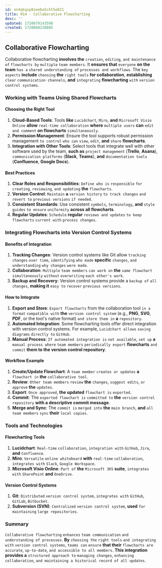 ```yaml
---
id: on4qkqsp8zeeba5ckt5e821
title: 014 - Collaborative Flowcharting
desc: ''
updated: 1720870143598
created: 1720868230805
---
```


## Collaborative Flowcharting

Collaborative flowcharting **involves the** `creation`, `editing`, `and maintenance of` `flowcharts by` `multiple` `team members`. It **ensures that** `everyone` **on the team** `has a` `shared understanding of` `processes and workflows`. The `key aspects` **include** `choosing` **the** `right tools` **for collaboration**, **establishing** `clear` `communication channels`, **and** `integrating` **flowcharting** `with` `version control systems`.

### Working with Teams Using Shared Flowcharts

#### Choosing the Right Tool
1. **Cloud-Based Tools**: Tools **like** `Lucidchart`, `Miro`, **and** `Microsoft Visio Online` **allow** `real-time collaboration` **where** `multiple users` **can** `edit and comment` **on flowcharts** `simultaneously`.
2. **Permission Management**: Ensure the tool supports robust permission management `to control` `who can` `view`, `edit`, **and** `share` **flowcharts**.
3. **Integration with Other Tools**: Select tools that integrate well with other software used by the team, **such as** `project management` (**Trello**, **Asana**), `communication platforms` (**Slack**, **Teams**), **and** `documentation tools` (**Confluence**, **Google Docs**).

#### Best Practices
1. **Clear Roles and Responsibilities**: `Define who is` `responsible` `for creating`, `reviewing`, `and updating` **the** `flowcharts`.
2. **Version Control**: `Maintain` **a** `version history` `to track changes` `and revert to` `previous versions` `if needed`.
3. **Consistent Standards**: Use consistent `symbols`, `terminology`, **and** `style guides` `to ensure` `uniformity` **across all flowcharts**.
4. **Regular Updates**: `Schedule` **regular** `reviews and updates` `to keep flowcharts` `current with` `process changes`.

### Integrating Flowcharts into Version Control Systems

#### Benefits of Integration
1. **Tracking Changes**: Version control systems like Git allow `tracking changes` `over time`, `identifying` `who made` **specific** `changes`, `and understanding` `why changes` `were made`.
2. **Collaboration**: `Multiple` `team members` `can work on` **the** `same flowchart` `simultaneously` `without` `overwriting` `each other's work`.
3. **Backup and Recovery**: Version control systems provide a `backup of` `all changes`, **making it** `easy to` `recover` `previous versions`.

#### How to Integrate
1. **Export and Store**: `Export flowcharts` from the collaboration tool `in a format` `compatible with` **the** `version control system` (e.g., **PNG**, **SVG**, **PDF**, or the tool's native format) `and store them in` **a** `repository`.
2. **Automated Integration**: Some flowcharting tools offer direct integration with version control systems. For example, `Lucidchart allows` `saving diagrams` `directly to` `GitHub`.
3. **Manual Process**: `If automated integration is` `not available`, `set up` **a** `manual process where` `team members` `periodically export` **flowcharts** `and commit` **them to the version control repository**.

#### Workflow Example
1. **Create/Update Flowchart**: A `team member` `creates or updates` **a** `flowchart in` **the** `collaborative tool`.
2. **Review**: `Other team members` `review` **the** `changes`, `suggest edits`, `or approve` **the** `updates`.
3. **Export**: `Once approved`, **the updated** `flowchart is` `exported`.
4. **Commit**: The `exported flowchart is` `committed to` **the** `version control repository` **with a descriptive commit message**.
5. **Merge and Sync**: The `commit is` `merged into` **the** `main branch`, **and** `all` `team members` `sync` **their** `local copies`.

### Tools and Technologies

#### Flowcharting Tools
1. **Lucidchart**: `Real-time` `collaboration`, `integration with` `GitHub`, `Jira`, **and** `Confluence`.
2. **Miro**: `Versatile` `online whiteboard` **with** `real-time` `collaboration`, `integrates with` `Slack`, `Google Workspace`.
3. **Microsoft Visio Online**: `Part of` **the** `Microsoft 365` **suite**, `integrates with` `SharePoint` **and** `OneDrive`.

#### Version Control Systems
1. **Git**: `Distributed` `version control system`, `integrates with` `GitHub`, `GitLab`, `Bitbucket`.
2. **Subversion (SVN)**: `Centralized` `version control system`, **used** `for maintaining` `large repositories`.

### Summary

`Collaborative flowcharting` `enhances` `team communication` `and understanding of processes`. **By** `choosing the` `right tools` `and integrating with` `version control systems`, `teams can` `ensure` **that their** `flowcharts are` `accurate`, `up-to-date`, `and accessible to all members`. **This integration provides a** `structured approach to` `managing changes`, `enhancing collaboration`, `and maintaining a historical record of all updates`.